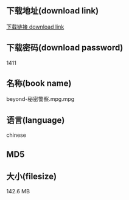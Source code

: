 ## 下载地址(download link)
[下载链接 download link](https://tutu365.netlify.app/?s=beyond-%E7%A7%98%E5%AF%86%E8%AD%A6%E5%AF%9F.mpg)

## 下载密码(download password)
1411

## 名称(book name)
beyond-秘密警察.mpg.mpg

## 语言(language)
chinese

## MD5


## 大小(filesize)
142.6 MB
